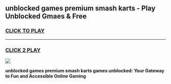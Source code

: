 
## unblocked games premium smash karts - Play Unblocked Gmaes & Free
<h3>
<a href="https://news.freeplayer.one?title=unblocked_games_premium_smash_karts&ref=16F">CLICK TO PLAY</a></h3>
<hr>

<h3>
<a href="https://news.freeplayer.one?title=unblocked_games_premium_smash_karts&ref=16F">CLICK 2 PLAY</a>
  
</h3>

<a href="https://news.freeplayer.one?title=unblocked_games_premium_smash_karts&ref=16F/"><img src="https://clearcache.store/games.png"></a>


**unblocked games premium smash karts games unblocked: Your Gateway to Fun and Accessible Online Gaming**
